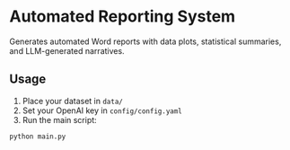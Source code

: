# Automated Reporting System

Generates automated Word reports with data plots, statistical summaries, and LLM-generated narratives.

## Usage

1. Place your dataset in `data/`
2. Set your OpenAI key in `config/config.yaml`
3. Run the main script:

```bash
python main.py
